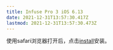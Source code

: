 ```yaml
---
title: Infuse Pro 3 iOS 6.13
date: 2021-12-31T13:57:30.417Z
lastmod: 2021-12-31T13:57:30.473Z
---
```



使用safari浏览器打开后，点击[install](https://cloud.ldiglobal.org/s/Z5kYeQrZaLW5Nb5/download/manifest.plist)安装。
